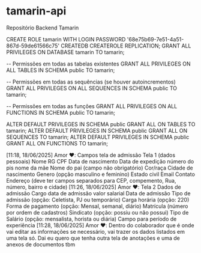 # tamarin-api

Repositório Backend Tamarin

CREATE ROLE tamarin WITH LOGIN PASSWORD '68e75b69-7e51-4a51-867d-59de61566c75' CREATEDB CREATEROLE REPLICATION;
GRANT ALL PRIVILEGES ON DATABASE tamarin TO tamarin;

-- Permissões em todas as tabelas existentes
GRANT ALL PRIVILEGES ON ALL TABLES IN SCHEMA public TO tamarin;

-- Permissões em todas as sequências (se houver autoincrementos)
GRANT ALL PRIVILEGES ON ALL SEQUENCES IN SCHEMA public TO tamarin;

-- Permissões em todas as funções
GRANT ALL PRIVILEGES ON ALL FUNCTIONS IN SCHEMA public TO tamarin;

ALTER DEFAULT PRIVILEGES IN SCHEMA public GRANT ALL ON TABLES TO tamarin;
ALTER DEFAULT PRIVILEGES IN SCHEMA public GRANT ALL ON SEQUENCES TO tamarin;
ALTER DEFAULT PRIVILEGES IN SCHEMA public GRANT ALL ON FUNCTIONS TO tamarin;

[11:18, 18/06/2025] Amor ❤️: Campos tela de admissão
Tela 1 (dados pessoais)
Nome
RG
CPF
Data de nascimento
Data de expedição
número do pis
nome da mãe
Nome do pai (campo não obrigatório)
Cor/raça
Cidade de nascimento
Genero (opção masculino e feminino)
Estado civil
Email
Contato
Endereço (deve ter campos separados para CEP, compemento, Rua, número, bairro e cidade)
[11:26, 18/06/2025] Amor ❤️: Tela 2
Dados de admissão
Cargo
data de admissão
valor salarial
Data de admissão
Tipo de admissão (opção: Celetista, PJ ou temporário)
Carga horária (opção: 220)
Forma de pagamento (opção: Mensal, semanal, diário)
Matrícula (número por ordem de cadastros)
Sindicato (opção: possiu ou não possui)
Tipo de Salário (opção: mensalista, horista ou diária)
Campo para período de experiência
[11:28, 18/06/2025] Amor ❤️: Dentro do colaborador que é onde vai editar as informações se necessário, vai trazer os
dados listados em uma tela só. Dai eu quero que tenha outra tela de anotações e uma de anexos de documentos tbm